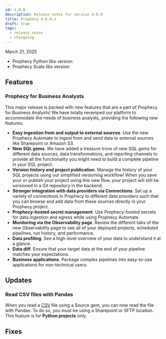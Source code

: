 ```yaml
---
id: 4.0.0
description: Release notes for version 4.0.0
title: Prophecy 4.0.0.x
draft: true
tags:
  - release notes
  - changelog
---
```


March 21, 2025

- Prophecy Python libs version:
- Prophecy Scala libs version:

## Features

### Prophecy for Business Analysts

This major release is packed with new features that are a part of Prophecy for Business Analysts! We have totally revamped our platform to accommodate the needs of business analysts, providing the following new features:

- **Easy ingestion from and output to external sources**. Use the new Prophecy Automate to ingest from and send data to external sources like Sharepoint or Amazon S3.
- **New SQL gems**. We have added a treasure trove of new SQL gems for different data sources, data transformations, and reporting channels to provide all the functionality you might need to build a complete pipeline in your SQL project.
- **Version history and project publication**. Manage the history of your SQL projects using our simplified versioning workflow! When you save your or publish your project using this new flow, your project will still be versioned in a Git repository in the backend.
- **Stronger integration with data providers via Connections**. Set up a variety of connections in Prophecy to different data providers such that you can browse and add data from these sources directly in your Prophecy project.
- **Prophecy-hosted secret management**. Use Prophecy-hosted secrets for data ingestion and egress while using Prophecy Automate.
- **Monitoring via the Observability page**. Review the different tabs of the new Observability page to see all of your deployed projects, scheduled pipelines, run history, and performance.
- **Data profiling**. See a high-level overview of your data to understand it at a glance.
- **Data diff**. Ensure that your target data at the end of your pipeline matches your expectations.
- **Business applications**. Package complex pipelines into easy-to-use applications for non-technical users.

## Updates

### Read CSV files with Pandas

When you read a [CSV](docs/Spark/gems/source-target/file/csv.md) file using a Source gem, you can now read the file with Pandas. To do so, you must be using a Sharepoint or SFTP location. This feature is for **Python projects** only.

## Fixes
